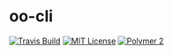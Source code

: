 # oo-cli

[![Travis Build](https://img.shields.io/travis/oolymer/oo-cli/master.svg)](https://travis-ci.org/oolymer/oo-cli)
[![MIT License](https://img.shields.io/badge/license-MIT%20License-blue.svg?style=flat)](https://opensource.org/licenses/MIT)
[![Polymer 2](https://img.shields.io/badge/webcomponents-Polymer%202-orange.svg?style=flat)](https://www.polymer-project.org/2.0/start/)
